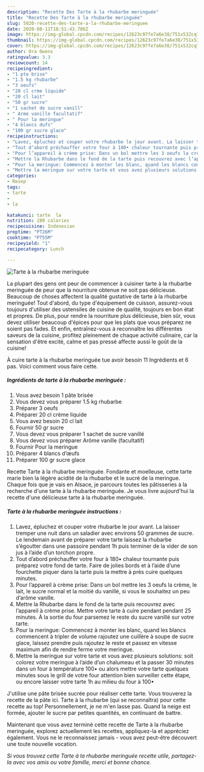 ```yaml
---
description: "Recette Des Tarte à la rhubarbe meringuée"
title: "Recette Des Tarte à la rhubarbe meringuée"
slug: 5020-recette-des-tarte-a-la-rhubarbe-meringuee
date: 2020-08-11T18:51:43.706Z
image: https://img-global.cpcdn.com/recipes/12623c97fe7a6e38/751x532cq70/tarte-a-la-rhubarbe-meringuee-photo-principale-de-la-recette.jpg
thumbnail: https://img-global.cpcdn.com/recipes/12623c97fe7a6e38/751x532cq70/tarte-a-la-rhubarbe-meringuee-photo-principale-de-la-recette.jpg
cover: https://img-global.cpcdn.com/recipes/12623c97fe7a6e38/751x532cq70/tarte-a-la-rhubarbe-meringuee-photo-principale-de-la-recette.jpg
author: Ora Owens
ratingvalue: 3.3
reviewcount: 14
recipeingredient:
- "1 pte brise"
- "1.5 kg rhubarbe"
- "3 oeufs"
- "20 cl crme liquide"
- "20 cl lait"
- "50 gr sucre"
- "1 sachet de sucre vanill"
- " Arme vanille facultatif"
- " Pour la meringue"
- "4 blancs dufs"
- "100 gr sucre glace"
recipeinstructions:
- "Lavez, épluchez et couper votre rhubarbe le jour avant. La laisser tremper une nuit dans un saladier avec environs 50 grammes de sucre. Le lendemain avant de préparer votre tarte laissez la rhubarbe s’égoutter dans une passoire pendant 1h puis terminer de la vider de son jus à l’aide d’un torchon propre."
- "Tout d’abord préchauffer votre four à 180• chaleur tournante puis préparez votre fond de tarte. Faire de jolies bords et à l’aide d’une fourchette piquer dans la tarte puis la mettre à près cuire quelques minutes."
- "Pour l’appareil à crème prise: Dans un bol mettre les 3 oeufs la crème, le lait, le sucre normal et la moitié du vanillé, si vous le souhaitez un peu d’arôme vanille."
- "Mettre la Rhubarbe dans le fond de la tarte puis recouvrez avec l’appareil à crème prise. Mettre votre tarte à cuire pendant pendant 25 minutes. À la sortie du four parsemez le reste du sucre vanillé sur votre tarte."
- "Pour la meringue: Commencez à monter les blanc, quand les blancs commencent à tripler de volume rajoutez une cuillère à soupe de sucre glace, laissez prendre puis rajoutez le reste et passez en vitesse maximum afin de rendre ferme votre meringue."
- "Mettre la meringue sur votre tarte et vous avez plusieurs solutions: soit colorez votre meringue à l’aide d’un chalumeau et la passer 30 minutes dans un four à température 100• ou alors mettre votre tarte quelques minutes sous le grill de votre four attention bien surveiller cette étape, ou encore laisser votre tarte 1h au milieu du four à 100•"
categories:
- Resep
tags:
- tarte
- 
- la

katakunci: tarte  la 
nutrition: 289 calories
recipecuisine: Indonesian
preptime: "PT26M"
cooktime: "PT55M"
recipeyield: "1"
recipecategory: Lunch

---
```



![Tarte à la rhubarbe meringuée](https://img-global.cpcdn.com/recipes/12623c97fe7a6e38/751x532cq70/tarte-a-la-rhubarbe-meringuee-photo-principale-de-la-recette.jpg)

La plupart des gens ont peur de commencer à cuisiner tarte à la rhubarbe meringuée de peur que la nourriture obtenue ne soit pas délicieuse. Beaucoup de choses affectent la qualité gustative de tarte à la rhubarbe meringuée! Tout d'abord, du type d'équipement de cuisson, assurez-vous toujours d'utiliser des ustensiles de cuisine de qualité, toujours en bon état et propres. De plus, pour rendre la nourriture plus délicieuse, bien sûr, vous devez utiliser beaucoup d'épices pour que les plats que vous préparez ne soient pas fades. Et enfin, entraînez-vous à reconnaître les différentes saveurs de la cuisine, profitez pleinement de chaque activité culinaire, car la sensation d'être excité, calme et pas pressé affecte aussi le goût de la cuisine!

<!--inarticleads1-->

À cuire tarte à la rhubarbe meringuée tue avoir besoin 11 Ingrédients et 6 pas. Voici comment vous faire cette.

##### Ingrédients de tarte à la rhubarbe meringuée :

1. Vous avez besoin 1 pâte brisée
1. Vous devez vous préparer 1.5 kg rhubarbe
1. Préparer 3 oeufs
1. Préparer 20 cl crème liquide
1. Vous avez besoin 20 cl lait
1. Fournir 50 gr sucre
1. Vous devez vous préparer 1 sachet de sucre vanillé
1. Vous devez vous préparer  Arôme vanille (facultatif)
1. Fournir  Pour la meringue
1. Préparer 4 blancs d’œufs
1. Préparer 100 gr sucre glace


Recette Tarte à la rhubarbe meringuée. Fondante et moelleuse, cette tarte marie bien la légère acidité de la rhubarbe et le sucré de la meringue. Chaque fois que je vais en Alsace, je parcours toutes les pâtisseries à la recherche d&#39;une tarte à la rhubarbe meringuée. Je vous livre aujourd&#39;hui la recette d&#39;une délicieuse tarte à la rhubarbe meringuée. 

<!--inarticleads2-->

##### Tarte à la rhubarbe meringuée instructions :

1. Lavez, épluchez et couper votre rhubarbe le jour avant. La laisser tremper une nuit dans un saladier avec environs 50 grammes de sucre. Le lendemain avant de préparer votre tarte laissez la rhubarbe s’égoutter dans une passoire pendant 1h puis terminer de la vider de son jus à l’aide d’un torchon propre.
1. Tout d’abord préchauffer votre four à 180• chaleur tournante puis préparez votre fond de tarte. Faire de jolies bords et à l’aide d’une fourchette piquer dans la tarte puis la mettre à près cuire quelques minutes.
1. Pour l’appareil à crème prise: Dans un bol mettre les 3 oeufs la crème, le lait, le sucre normal et la moitié du vanillé, si vous le souhaitez un peu d’arôme vanille.
1. Mettre la Rhubarbe dans le fond de la tarte puis recouvrez avec l’appareil à crème prise. Mettre votre tarte à cuire pendant pendant 25 minutes. À la sortie du four parsemez le reste du sucre vanillé sur votre tarte.
1. Pour la meringue: Commencez à monter les blanc, quand les blancs commencent à tripler de volume rajoutez une cuillère à soupe de sucre glace, laissez prendre puis rajoutez le reste et passez en vitesse maximum afin de rendre ferme votre meringue.
1. Mettre la meringue sur votre tarte et vous avez plusieurs solutions: soit colorez votre meringue à l’aide d’un chalumeau et la passer 30 minutes dans un four à température 100• ou alors mettre votre tarte quelques minutes sous le grill de votre four attention bien surveiller cette étape, ou encore laisser votre tarte 1h au milieu du four à 100•


J&#39;utilise une pâte brisée sucrée pour réaliser cette tarte. Vous trouverez la recette de la pâte ici. Tarte à la rhubarbe (qui se reconnaîtra) pour cette recette au top! Personnellement, je ne m&#39;en lasse pas. Quand la neige est formée, ajouter le sucre par petites quantités, en continuant de battre. 

<!--inarticleads1-->

<p>
Maintenant que vous avez terminé cette recette de Tarte à la rhubarbe meringuée, explorez actuellement les recettes, appliquez-la et appréciez également. Vous ne le reconnaissez jamais - vous avez peut-être découvert une toute nouvelle vocation.
</p>

<p>
<i>Si vous trouvez cette Tarte à la rhubarbe meringuée recette utile, partagez-la avec vos amis ou votre famille, merci et bonne chance.</i>
</p>
